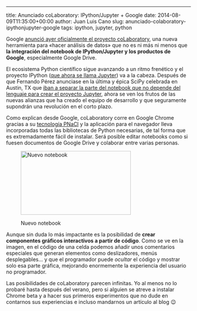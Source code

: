 ---
title: Anunciado coLaboratory: IPython/Jupyter + Google
date: 2014-08-09T11:35:00+00:00
author: Juan Luis Cano
slug: anunciado-colaboratory-ipythonjupyter-google
tags: ipython, jupyter, python

Google [anunció ayer oficialmente el proyecto coLaboratory](http://googleresearch.blogspot.com.es/2014/08/doing-data-science-with-colaboratory.html), una nueva herramienta para «hacer análisis de datos» que no es ni más ni menos que **la integración del notebook de IPython/Jupyter y los productos de Google**, especialmente Google Drive.

El ecosistema Python científico sigue avanzando a un ritmo frenético y el proyecto IPython ([que ahora se llama Jupyter](http://jupyter.org/)) va a la cabeza. Después de que Fernando Pérez anunciase en la última y épica SciPy celebrada en Austin, TX que [iban a separar la parte del notebook que no depende del lenguaje para crear el proyecto Jupyter](https://speakerdeck.com/fperez/project-jupyter), ahora se ven los frutos de las nuevas alianzas que ha creado el equipo de desarrollo y que seguramente supondrán una revolución en el corto plazo.

Como explican desde Google, coLaboratory corre en Google Chrome gracias a su [tecnología PNaCl](http://www.chromium.org/nativeclient/pnacl) y la aplicación para el navegador lleva incorporadas todas las bibliotecas de Python necesarias, de tal forma que es extremadamente fácil de instalar. Será posible editar notebooks como si fuesen documentos de Google Drive y colaborar entre varias personas.<figure id="attachment_2607" style="width: 300px" class="wp-caption aligncenter">

[<img src="http://pybonacci.org/wp-content/uploads/2014/08/new-notebook-image-300x174.png" alt="Nuevo notebook" width="300" height="174" class="size-medium wp-image-2607" srcset="https://pybonacci.es/wp-content/uploads/2014/08/new-notebook-image-300x174.png 300w, https://pybonacci.es/wp-content/uploads/2014/08/new-notebook-image-1024x596.png 1024w, https://pybonacci.es/wp-content/uploads/2014/08/new-notebook-image-1200x699.png 1200w, https://pybonacci.es/wp-content/uploads/2014/08/new-notebook-image.png 1600w" sizes="(max-width: 300px) 100vw, 300px" />](http://pybonacci.org/wp-content/uploads/2014/08/new-notebook-image.png)<figcaption class="wp-caption-text">Nuevo notebook</figcaption></figure> 

Aunque sin duda lo más impactante es la posibilidad de **crear componentes gráficos interactivos a partir de código**. Como se ve en la imagen, en el código de una celda podemos añadir unos comentarios especiales que generan elementos como deslizadores, menús desplegables... y que el programador puede _ocultar_ el código y mostrar solo esa parte gráfica, mejorando enormemente la experiencia del usuario no programador.

Las posibilidades de coLaboratory parecen infinitas. Yo al menos no lo probaré hasta después del verano, pero si alguien se atreve a instalar Chrome beta y a hacer sus primeros experimentos que no dude en contarnos sus experiencias e incluso mandarnos un artículo al blog 😉